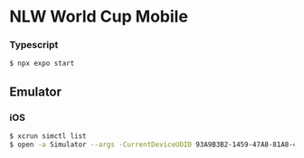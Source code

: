 # NLW World Cup Mobile

### Typescript
```bash
$ npx expo start
```

## Emulator

### iOS
```bash
$ xcrun simctl list
$ open -a Simulator --args -CurrentDeviceUDID 93A9B3B2-1459-47A8-81A8-4783A861BF28
```